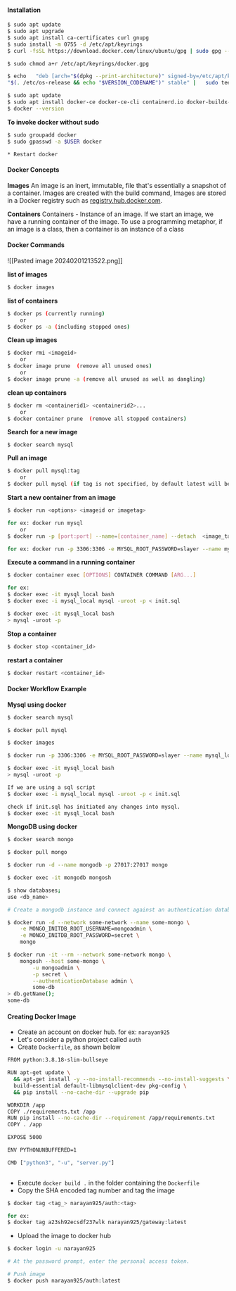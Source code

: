 #### Installation
```bash
$ sudo apt update
$ sudo apt upgrade
$ sudo apt install ca-certificates curl gnupg
$ sudo install -m 0755 -d /etc/apt/keyrings
$ curl -fsSL https://download.docker.com/linux/ubuntu/gpg | sudo gpg --dearmor -o /etc/apt/keyrings/docker.gpg

$ sudo chmod a+r /etc/apt/keyrings/docker.gpg

$ echo   "deb [arch="$(dpkg --print-architecture)" signed-by=/etc/apt/keyrings/docker.gpg] https://download.docker.com/linux/ubuntu \
"$(. /etc/os-release && echo "$VERSION_CODENAME")" stable" |   sudo tee /etc/apt/sources.list.d/docker.list > /dev/null

$ sudo apt update
$ sudo apt install docker-ce docker-ce-cli containerd.io docker-buildx-plugin docker-compose-plugin
$ docker --version
```

**To invoke docker without sudo**
```bash
$ sudo groupadd docker
$ sudo gpasswd -a $USER docker
```

	* Restart docker 
#### Docker Concepts

**Images**
An image is an inert, immutable, file that's essentially a snapshot of a container. Images are created with the build command, Images are stored in a Docker registry such as [registry.hub.docker.com](https://registry.hub.docker.com/).

**Containers**
Containers - Instance of an image. If we start an image, we have a running container of the image. 
To use a programming metaphor, if an image is a class, then a container is an instance of a class

#### Docker Commands

![[Pasted image 20240201213522.png]]


**list of images**
```bash
$ docker images 
```
**list of containers**
```bash
$ docker ps (currently running)
	or
$ docker ps -a (including stopped ones)
```
**Clean up images**
```bash
$ docker rmi <imageid>
	or
$ docker image prune  (remove all unused ones) 
	or
$ docker image prune -a (remove all unused as well as dangling)
```
**clean up containers**
```bash
$ docker rm <containerid1> <containerid2>...
	or
$ docker container prune  (remove all stopped containers)
```
**Search for a new image**
```
$ docker search mysql 
```
**Pull an image**
```bash
$ docker pull mysql:tag   
	or
$ docker pull mysql (if tag is not specified, by default latest will be pulled)
```

**Start a new container from an image**
```bash
$ docker run <options> <imageid or imagetag>

for ex: docker run mysql 
	or
$ docker run -p [port:port] --name=[container_name] --detach  <image_tag_name>

for ex: docker run -p 3306:3306 -e MYSQL_ROOT_PASSWORD=slayer --name mysql_local -d mysql

```
**Execute a command in a running container**
```bash
$ docker container exec [OPTIONS] CONTAINER COMMAND [ARG...]

for ex: 
$ docker exec -it mysql_local bash
$ docker exec -i mysql_local mysql -uroot -p < init.sql

$ docker exec -it mysql_local bash
> mysql -uroot -p
```
**Stop a container**
```bash
$ docker stop <container_id>
```
**restart a container**
```bash
$ docker restart <container_id>
```

#### Docker Workflow Example

**Mysql using docker**

```bash
$ docker search mysql

$ docker pull mysql

$ docker images

$ docker run -p 3306:3306 -e MYSQL_ROOT_PASSWORD=slayer --name mysql_local -d mysql

$ docker exec -it mysql_local bash
> mysql -uroot -p

If we are using a sql script 
$ docker exec -i mysql_local mysql -uroot -p < init.sql

check if init.sql has initiated any changes into mysql.
$ docker exec -it mysql_local bash

```

**MongoDB using docker**
```bash
$ docker search mongo

$ docker pull mongo 

$ docker run -d --name mongodb -p 27017:27017 mongo 

$ docker exec -it mongodb mongosh

$ show databases;
use <db_name>

# Create a mongodb instance and connect against an authentication database

$ docker run -d --network some-network --name some-mongo \
	-e MONGO_INITDB_ROOT_USERNAME=mongoadmin \
	-e MONGO_INITDB_ROOT_PASSWORD=secret \
	mongo

$ docker run -it --rm --network some-network mongo \
	mongosh --host some-mongo \
		-u mongoadmin \
		-p secret \
		--authenticationDatabase admin \
		some-db
> db.getName();
some-db
```


#### Creating Docker Image

* Create an account on docker hub. for ex: `narayan925`
* Let's consider a python project called `auth`
* Create `Dockerfile`, as shown below
  
```bash
FROM python:3.8.18-slim-bullseye

RUN apt-get update \
  && apt-get install -y --no-install-recommends --no-install-suggests \
  build-essential default-libmysqlclient-dev pkg-config \
  && pip install --no-cache-dir --upgrade pip

WORKDIR /app
COPY ./requirements.txt /app
RUN pip install --no-cache-dir --requirement /app/requirements.txt
COPY . /app

EXPOSE 5000

ENV PYTHONUNBUFFERED=1

CMD ["python3", "-u", "server.py"]
	
```
* Execute `docker build .` in the folder containing the `Dockerfile`
* Copy the SHA encoded tag number and tag the image
```bash
$ docker tag <tag_> narayan925/auth:<tag>

for ex:
$ docker tag a23sh92ecsdf237wlk narayan925/gateway:latest
```
* Upload the image to docker hub
```bash
$ docker login -u narayan925

# At the password prompt, enter the personal access token.

# Push image
$ docker push narayan925/auth:latest

```

